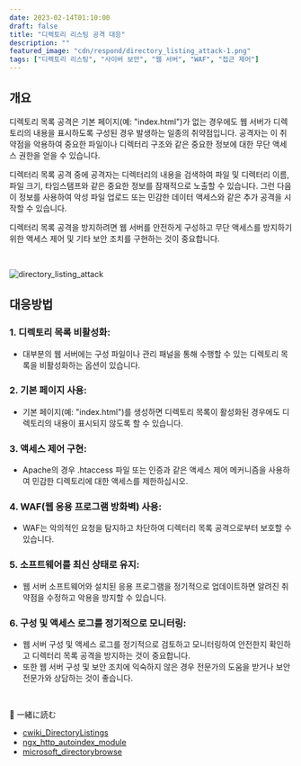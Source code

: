 ```yaml
---
date: 2023-02-14T01:10:00
draft: false
title: "디렉토리 리스팅 공격 대응"
description: ""
featured_image: "cdn/respond/directory_listing_attack-1.png"
tags: ["디렉토리 리스팅", "사이버 보안", "웹 서버", "WAF", "접근 제어"]
---
```


## 개요

디렉토리 목록 공격은 기본 페이지(예: "index.html")가 없는 경우에도 웹 서버가 디렉토리의 내용을 표시하도록 구성된 경우 발생하는 일종의 취약점입니다. 공격자는 이 취약점을 악용하여 중요한 파일이나 디렉터리 구조와 같은 중요한 정보에 대한 무단 액세스 권한을 얻을 수 있습니다.

<!--more-->

디렉터리 목록 공격 중에 공격자는 디렉터리의 내용을 검색하여 파일 및 디렉터리 이름, 파일 크기, 타임스탬프와 같은 중요한 정보를 잠재적으로 노출할 수 있습니다. 그런 다음 이 정보를 사용하여 악성 파일 업로드 또는 민감한 데이터 액세스와 같은 추가 공격을 시작할 수 있습니다.

디렉터리 목록 공격을 방지하려면 웹 서버를 안전하게 구성하고 무단 액세스를 방지하기 위한 액세스 제어 및 기타 보안 조치를 구현하는 것이 중요합니다.

<br>

![directory_listing_attack](https://blog.plura.io/cdn/respond/directory_listing_attack-1.png)

## 대응방법

### 1. 디렉토리 목록 비활성화:

- 대부분의 웹 서버에는 구성 파일이나 관리 패널을 통해 수행할 수 있는 디렉토리 목록을 비활성화하는 옵션이 있습니다.

### 2. 기본 페이지 사용:

- 기본 페이지(예: "index.html")를 생성하면 디렉토리 목록이 활성화된 경우에도 디렉토리의 내용이 표시되지 않도록 할 수 있습니다.

### 3. 액세스 제어 구현:

- Apache의 경우 .htaccess 파일 또는 인증과 같은 액세스 제어 메커니즘을 사용하여 민감한 디렉토리에 대한 액세스를 제한하십시오.

### 4. WAF(웹 응용 프로그램 방화벽) 사용:

- WAF는 악의적인 요청을 탐지하고 차단하여 디렉터리 목록 공격으로부터 보호할 수 있습니다.

### 5. 소프트웨어를 최신 상태로 유지:

- 웹 서버 소프트웨어와 설치된 응용 프로그램을 정기적으로 업데이트하면 알려진 취약점을 수정하고 악용을 방지할 수 있습니다.

### 6. 구성 및 액세스 로그를 정기적으로 모니터링:

- 웹 서버 구성 및 액세스 로그를 정기적으로 검토하고 모니터링하여 안전한지 확인하고 디렉터리 목록 공격을 방지하는 것이 중요합니다.
- 또한 웹 서버 구성 및 보안 조치에 익숙하지 않은 경우 전문가의 도움을 받거나 보안 전문가와 상담하는 것이 좋습니다.

<br>

📖 一緒に読む
- [cwiki_DirectoryListings](https://cwiki.apache.org/confluence/display/httpd/DirectoryListings)
- [ngx_http_autoindex_module](https://nginx.org/en/docs/http/ngx_http_autoindex_module.html)
- [microsoft_directorybrowse](https://learn.microsoft.com/en-us/iis/configuration/system.webserver/directorybrowse)
